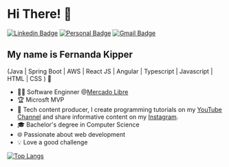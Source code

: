 
<h1>Hi There! 👋</h1>

[![Linkedin Badge](https://img.shields.io/badge/-LinkedIn-6633cc?style=flat-square&logo=Linkedin&logoColor=white&link=https://www.linkedin.com/in/fernanda-kipper-5958a61a9/)](https://www.linkedin.com/in/fernanda-kipper-5958a61a9/)
[![Personal Badge](https://img.shields.io/badge/-Website-6633cc?style=flat-square&logo=Me&logoColor=white&link=https://www.fernandakipper.com/)](https://fernandakipper.com/)
[![Gmail Badge](https://img.shields.io/badge/-contato@fernandakipper.com-6633cc?style=flat-square&logo=Gmail&logoColor=white&link=mailto:contato@fernandakipper.com)](mailto:contato@fernandakipper.com)


## My name is Fernanda Kipper
(Java | Spring Boot | AWS | React JS | Angular | Typescript | Javascript | HTML | CSS ) 🚀
- 👩‍💻 Software Enginner @[Mercado Libre](https://www.mercadolivre.com.br/)
- 🏆 Microsft MVP
- 🎥 Tech content producer, I create programming tutorials on my [YouTube Channel](https://www.youtube.com/@kipperdev) and share informative content on my [Instagram](https://www.instagram.com/kipper.dev/).
- 🎓 Bachelor's degree in Computer Science
- 🌐 Passionate about web development
- 💡 Love a good challenge

<div align="left">
  
[![Top Langs](https://github-readme-stats.vercel.app/api/top-langs/?username=Fernanda-Kipper)](https://github.com/anuraghazra/github-readme-stats)

 </div>


